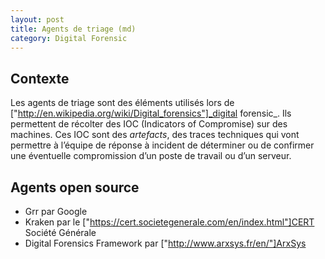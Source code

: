```yaml
---
layout: post
title: Agents de triage (md)
category: Digital Forensic
---	
```


Contexte
--------
Les agents de triage sont des éléments utilisés lors de ["http://en.wikipedia.org/wiki/Digital_forensics"]_digital forensic_. 
Ils permettent de récolter des IOC (Indicators of Compromise) sur des machines. Ces IOC sont des _artefacts_, des traces techniques qui vont permettre à 
l’équipe de réponse à incident de déterminer ou de confirmer une éventuelle compromission d’un poste de travail ou d’un serveur.

Agents open source
------------------
* Grr par Google
* Kraken par le ["https://cert.societegenerale.com/en/index.html"]CERT Société Générale
* Digital Forensics Framework par ["http://www.arxsys.fr/en/"]ArxSys